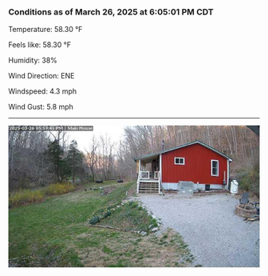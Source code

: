 ### Conditions as of March 26, 2025 at 6:05:01 PM CDT 

Temperature: 58.30 &deg;F

Feels like: 58.30 &deg;F

Humidity: 38%

Wind Direction: ENE

Windspeed: 4.3 mph

Wind Gust: 5.8 mph

---

<img src="./images/latest.jpeg"/>

